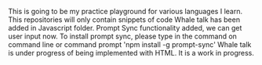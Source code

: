This is going to be my practice playground for various languages I learn. This repositories will only contain snippets of code
Whale talk has been added in Javascript folder. Prompt Sync functionality added, we can get user input now. To install prompt sync, please type in the command on command line or command prompt  'npm install -g prompt-sync' 
Whale talk is under progress of being implemented with HTML. It is a work in progress. 
